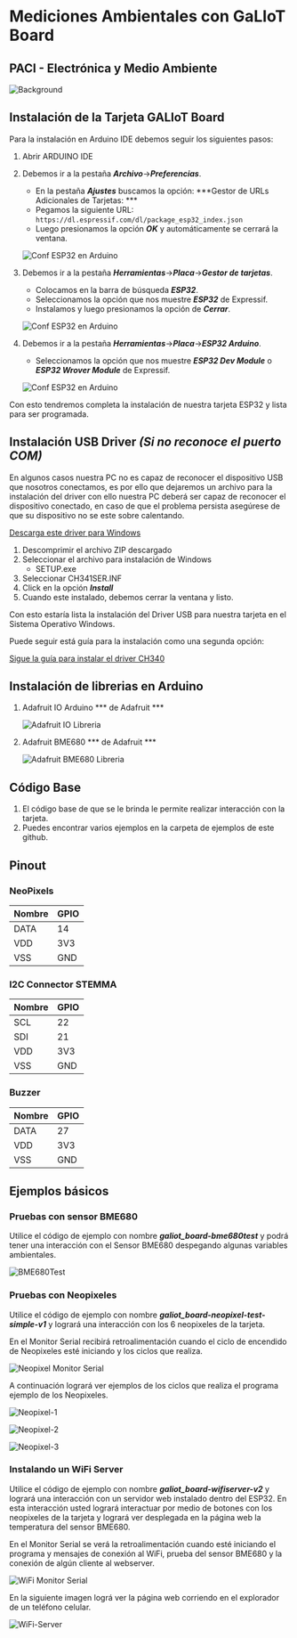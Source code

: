 # Mediciones Ambientales con GaLIoT Board
## PACI - Electrónica y Medio Ambiente
![Background](img/galiot_board-2.png)
## Instalación de la Tarjeta GALIoT Board

Para la instalación en Arduino IDE debemos seguir los siguientes pasos:

1. Abrir ARDUINO IDE
2. Debemos ir a la pestaña ***Archivo***->***Preferencias***.
	- En la pestaña ***Ajustes*** buscamos la opción: ***Gestor de URLs Adicionales de Tarjetas: ***
	- Pegamos la siguiente URL: `https://dl.espressif.com/dl/package_esp32_index.json`
	- Luego presionamos la opción ***OK*** y automáticamente se cerrará la ventana.

    ![Conf ESP32 en Arduino](img/conf-esp32-arduino-1.png)

3. Debemos ir a la pestaña ***Herramientas***->***Placa***->***Gestor de tarjetas***.
	- Colocamos en la barra de búsqueda ***ESP32***.
	- Seleccionamos la opción que nos muestre ***ESP32*** de Expressif.
	- Instalamos y luego presionamos la opción de ***Cerrar***.

   ![Conf ESP32 en Arduino](img/conf-esp32-arduino-2.png)

4. Debemos ir a la pestaña ***Herramientas***->***Placa***->***ESP32 Arduino***.
   	- Seleccionamos la opción que nos muestre ***ESP32 Dev Module*** o ***ESP32 Wrover Module*** de Expressif.
  
    ![Conf ESP32 en Arduino](img/conf-esp32-arduino-3.png)
 	

Con esto tendremos completa la instalación de nuestra tarjeta ESP32 y lista para ser programada.



## Instalación USB Driver ***(Si no reconoce el puerto COM)***

En algunos casos nuestra PC no es capaz de reconocer el dispositivo USB que nosotros conectamos, es por ello que dejaremos un archivo para la instalación del driver con ello nuestra PC deberá ser capaz de reconocer el dispositivo conectado, en caso de que el problema persista asegúrese de que su dispositivo no se este sobre calentando.

[Descarga este driver para Windows][DRIVER_USB]

[DRIVER_USB]: https://cdn.sparkfun.com/assets/learn_tutorials/5/9/7/Windows-CH340-Driver.zip?_gl=1*wudwzh*_ga*MTE0NjMwNzUzNC4xNjgzNjU2NDcz*_ga_T369JS7J9N*MTY4ODUzNjczNi4xLjEuMTY4ODUzNzA4MC4wLjAuMA..

1. Descomprimir el archivo ZIP descargado 
2. Seleccionar el archivo para instalación de Windows
	- SETUP.exe
3. Seleccionar CH341SER.INF
4. Click en la opción ***Install***
5. Cuando este instalado, debemos cerrar la ventana y listo.

Con esto estaría lista la instalación del Driver USB para nuestra tarjeta en el Sistema Operativo Windows.

Puede seguir está guía para la instalación como una segunda opción:

[Sigue la guía para instalar el driver CH340][DRIVER_CH340]

[DRIVER_CH340]: https://learn.sparkfun.com/tutorials/how-to-install-ch340-drivers/windows-710

## Instalación de librerias en Arduino
1. Adafruit IO Arduino *** de Adafruit ***
   
   ![Adafruit IO Libreria](img/instalar-adafruit-io-lib.png)
   
3. Adafruit BME680 	*** de Adafruit ***
   
   ![Adafruit BME680 Libreria](img/instalar-adafruit-bme680-lib.png)

## Código Base 

1. El código base de que se le brinda le permite realizar interacción con la tarjeta.
2. Puedes encontrar varios ejemplos en la carpeta de ejemplos de este github.

## Pinout

### NeoPixels
Nombre | GPIO 
--- | --- 
DATA | 14
VDD | 3V3
VSS | GND

### I2C Connector STEMMA

Nombre | GPIO 
--- | --- 
SCL | 22
SDI | 21
VDD | 3V3
VSS | GND

### Buzzer
Nombre | GPIO 
--- | --- 
DATA | 27
VDD | 3V3
VSS | GND

## Ejemplos básicos

### Pruebas con sensor BME680
Utilice el código de ejemplo con nombre ***galiot_board-bme680test*** y podrá tener una interacción con el Sensor BME680 despegando algunas variables ambientales.
   
   ![BME680Test](img/ejemplo_bme680_test.png)

### Pruebas con Neopixeles
Utilice el código de ejemplo con nombre ***galiot_board-neopixel-test-simple-v1*** y logrará una interacción con los 6 neopixeles de la tarjeta.

En el Monitor Serial recibirá retroalimentación cuando el ciclo de encendido de Neopixeles esté iniciando y los ciclos que realiza.
   
   ![Neopixel Monitor Serial](img/ejemplo-neopixel.png)

A continuación logrará ver ejemplos de los ciclos que realiza el programa ejemplo de los Neopixeles.
   
   ![Neopixel-1](img/neopixel-1.jpg)

   ![Neopixel-2](img/neopixel-2.jpg)

   ![Neopixel-3](img/neopixel-3.jpg)

### Instalando un WiFi Server
Utilice el código de ejemplo con nombre ***galiot_board-wifiserver-v2*** y logrará una interacción con un servidor web instalado dentro del ESP32. En esta interacción usted logrará interactuar por medio de botones con los neopixeles de la tarjeta y logrará ver desplegada en la página web la temperatura del sensor BME680.

En el Monitor Serial se verá la retroalimentación cuando esté iniciando el programa y mensajes de conexión al WiFi, prueba del sensor BME680 y la conexión de algún cliente al webserver.
   
   ![WiFi Monitor Serial](img/conexion-wifi-2.png)

En la siguiente imagen lográ ver la página web corriendo en el explorador de un teléfono celular.
   
   ![WiFi-Server](img/wifi-server-1.jpg)


